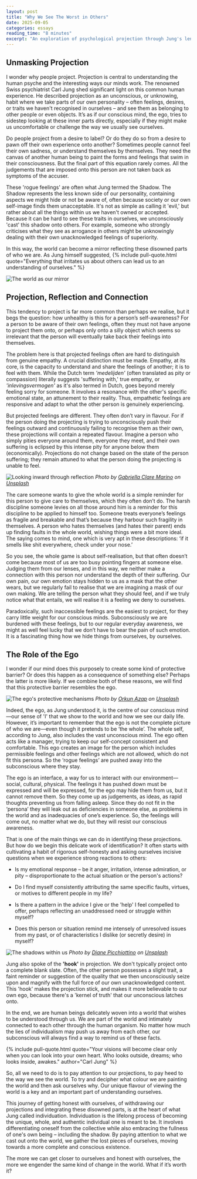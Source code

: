 ```yaml
---
layout: post
title: "Why We See The Worst in Others"
date: 2025-09-05
categories: essays
reading_time: "8 minutes"
excerpt: "An exploration of psychological projection through Jung's lens—examining how we unconsciously cast our own disowned feelings onto others, the difference between projection and genuine empathy, and the path toward reclaiming these shadow aspects of ourselves."
---
```


## Unmasking Projection

I wonder why people project. Projection is central to understanding the
human psyche and the interesting ways our minds work. The renowned Swiss
psychiatrist Carl Jung shed significant light on this common human
experience. He described projection as an unconscious, or unknowing,
habit where we take parts of our own personality – often feelings,
desires, or traits we haven't recognised in ourselves – and see them as
belonging to other people or even objects. It’s as if our conscious
mind, the ego, tries to sidestep looking at these inner parts directly,
especially if they might make us uncomfortable or challenge the way we
usually see ourselves.

Do people project from a desire to label? Or do they do so from a desire
to pawn off their own experience onto another? Sometimes people cannot
feel their own sadness, or understand themselves by themselves. They
need the canvas of another human being to paint the forms and feelings
that swim in their consciousness. But the final part of this equation
rarely comes. All the judgements that are imposed onto this person are
not taken back as symptoms of the accuser.

These 'rogue feelings' are often what Jung termed the Shadow. The Shadow
represents the less known side of our personality, containing aspects we
might hide or not be aware of, often because society or our own
self-image finds them unacceptable. It's not as simple as calling it
'evil,' but rather about all the things within us we haven't owned or
accepted. Because it can be hard to see these traits in ourselves, we
unconsciously 'cast' this shadow onto others. For example, someone who
strongly criticises what they see as arrogance in others might be
unknowingly dealing with their own unacknowledged feelings of
superiority.

In this way, the world can become a mirror reflecting these disowned
parts of who we are. As Jung himself suggested, 
{% include pull-quote.html quote="Everything that
irritates us about others can lead us to an understanding of
ourselves." %}

![The world as our mirror](https://substackcdn.com/image/fetch/f_auto,q_auto:good,fl_progressive:steep/https%3A%2F%2Fsubstack-post-media.s3.amazonaws.com%2Fpublic%2Fimages%2F28c47825-24d6-4f07-87b6-4fcdeef2353c_1920x946.jpeg)

## Projection, Reflection and Connection

This tendency to project is far more common than perhaps we realise, but
it begs the question: how unhealthy is this for a person’s
self-awareness? For a person to be aware of their own feelings, often
they must not have anyone to project them onto, or perhaps only onto a
silly object which seems so irrelevant that the person will eventually
take back their feelings into themselves.

The problem here is that projected feelings often are hard to
distinguish from genuine empathy. A crucial distinction must be made.
Empathy, at its core, is the capacity to understand and share the
feelings of another; it is to feel with them. While the Dutch term
*'medelijden'* (often translated as pity or compassion) literally
suggests 'suffering with,' true empathy, or *'inlevingsvermogen'* as
it's also termed in Dutch, goes beyond merely feeling sorry for someone.
It involves a resonance with the other's specific emotional state, an
attunement to their reality. Thus, empathetic feelings are responsive
and adapt to what the other person is genuinely experiencing.

But projected feelings are different. They often don’t vary in flavour.
For if the person doing the projecting is trying to unconsciously push
their feelings outward and continuously failing to recognise them as
their own, these projections will contain a repeated flavour. Imagine a
person who simply pities everyone around them, everyone they meet, and
their own suffering is eclipsed by this intense pity for anyone below
them (economically). Projections do not change based on the state of the
person suffering; they remain attuned to what the person doing the
projecting is unable to feel.

![Looking inward through reflection](https://substackcdn.com/image/fetch/f_auto,q_auto:good,fl_progressive:steep/https%3A%2F%2Fsubstack-post-media.s3.amazonaws.com%2Fpublic%2Fimages%2Fd3cdd9b5-477b-46a0-a7e6-8c5e726ef580_1080x667.jpeg)
*Photo by [Gabriella Clare Marino](https://unsplash.com/@gabiontheroad) on [Unsplash](https://unsplash.com/)*

The care someone wants to give the whole world is a simple reminder for
this person to give care to themselves, which they often don’t do. The
harsh discipline someone levies on all those around him is a reminder
for this discipline to be applied to himself too. Someone treats
everyone’s feelings as fragile and breakable and that’s because they
harbour such fragility in themselves. A person who hates themselves (and
hates their parent) ends up finding faults in the whole world, wishing
things were a bit more ideal. The saying comes to mind, one which is
very apt in these descriptions: ‘if it smells like shit everywhere,
check under your nose.’

So you see, the whole game is about self-realisation, but that often
doesn’t come because most of us are too busy pointing fingers at someone
else. Judging them from our lenses, and in this way, we neither make a
connection with this person nor understand the depth of their suffering.
Our own pain, our own emotion stays hidden to us as a mask that the
other wears, but we regularly fail to realise that we are imagining a
mask of our own making. We are telling the person what they should feel,
and if we truly notice what that entails, we will realise it is a
feeling we deny to ourselves.

Paradoxically, such inaccessible feelings are the easiest to project,
for they carry little weight for our conscious minds. Subconsciously we
are burdened with these feelings, but to our regular everyday awareness,
we might as well feel lucky that we don’t have to bear the pain of such
emotion. It is a fascinating thing how we hide things from ourselves, by
ourselves.

## The Role of the Ego

I wonder if our mind does this purposely to create some kind of
protective barrier? Or does this happen as a consequence of something
else? Perhaps the latter is more likely. If we combine both of these
reasons, we will find that this protective barrier resembles the ego.

![The ego's protective mechanisms](https://images.unsplash.com/photo-1610557710113-1a40172807be?crop=entropy&cs=tinysrgb&fit=max&fm=jpg&ixid=M3wzMDAzMzh8MHwxfHNlYXJjaHwxMXx8dGhlJTIwZWdvfGVufDB8fHx8MTc0Njc3MzU0MHww&ixlib=rb-4.1.0&q=80&w=1080)
*Photo by [Orkun Azap](https://unsplash.com/@orkunazap) on [Unsplash](https://unsplash.com/)*

Indeed, the ego, as Jung understood it, is the centre of our conscious
mind—our sense of 'I' that we show to the world and how we see our daily
life. However, it’s important to remember that the ego is not the
complete picture of who we are—even though it pretends to be ‘the
whole’. The whole self, according to Jung, also includes the vast
unconscious mind. The ego often acts like a manager, trying to keep our
self-concept consistent and comfortable. This ego creates an image for
the person which includes permissible feelings and other feelings which
are not allowed, which do not fit this persona. So the ‘rogue feelings’
are pushed away into the subconscious where they stay.

The ego is an interface, a way for us to interact with our
environment—social, cultural, physical. The feelings it has pushed down
must be expressed and will be expressed, for the ego may hide them from
us, but it cannot remove them. So they come up as judgements, as ideas,
as rapid thoughts preventing us from falling asleep. Since they do not
fit in the ‘persona’ they will leak out as deficiencies in someone else,
as problems in the world and as inadequacies of one’s experience. So,
the feelings will come out, no matter what we do, but they will resist
our conscious awareness.

That is one of the main things we can do in identifying these
projections. But how do we begin this delicate work of identification?
It often starts with cultivating a habit of rigorous self-honesty and
asking ourselves incisive questions when we experience strong reactions
to others:

- Is my emotional response – be it anger, irritation, intense
  admiration, or pity – disproportionate to the actual situation or the
  person's actions?

- Do I find myself consistently attributing the same specific faults,
  virtues, or motives to different people in my life?

- Is there a pattern in the advice I give or the 'help' I feel compelled
  to offer, perhaps reflecting an unaddressed need or struggle within
  myself?

- Does this person or situation remind me intensely of unresolved issues
  from my past, or of characteristics I dislike (or secretly desire) in
  myself?

![The shadows within us](https://images.unsplash.com/photo-1631881067255-446016deb8a4?crop=entropy&cs=tinysrgb&fit=max&fm=jpg&ixid=M3wzMDAzMzh8MHwxfHNlYXJjaHw4fHxhbmd1aXNofGVufDB8fHx8MTc0Njc3MzY0OHww&ixlib=rb-4.1.0&q=80&w=1080)
*Photo by [Diane Picchiottino](https://unsplash.com/@diane_soko) on [Unsplash](https://unsplash.com/)*

Jung also spoke of the **'hook'** in projection. We don't typically
project onto a complete blank slate. Often, the other person possesses a
slight trait, a faint reminder or suggestion of the quality that we then
unconsciously seize upon and magnify with the full force of our own
unacknowledged content. This 'hook' makes the projection stick, and
makes it more believable to our own ego, because there's a 'kernel of
truth' that our unconscious latches onto.

In the end, we are human beings delicately woven into a world that
wishes to be understood through us. We are part of the world and
intimately connected to each other through the human organism. No matter
how much the lies of individualism may push us away from each other, our
subconscious will always find a way to remind us of these facts.

{% include pull-quote.html quote="Your visions will become clear only when you
can look into your own heart. Who looks outside, dreams; who looks
inside, awakes." author="Carl Jung" %}

So, all we need to do is to pay attention to our projections, to pay
heed to the way we see the world. To try and decipher what colour we are
painting the world and then ask ourselves why. Our unique flavour of
viewing the world is a key and an important part of understanding
ourselves.

This journey of getting honest with ourselves, of withdrawing our
projections and integrating these disowned parts, is at the heart of
what Jung called individuation. Individuation is the lifelong process of
becoming the unique, whole, and authentic individual one is meant to be.
It involves differentiating oneself from the collective while also
embracing the fullness of one's own being – including the shadow. By
paying attention to what we cast out onto the world, we gather the lost
pieces of ourselves, moving towards a more complete and conscious
existence.  

The more we can get closer to ourselves and honest with ourselves, the
more we engender the same kind of change in the world. What if it’s
worth it?
